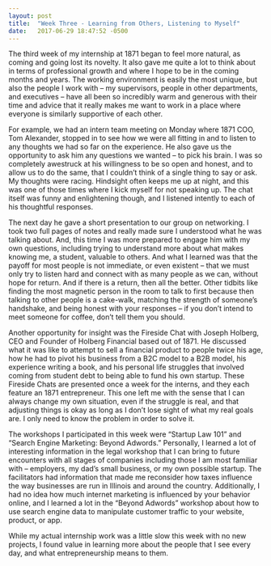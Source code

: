 ```yaml
---
layout: post
title:  "Week Three - Learning from Others, Listening to Myself"
date:   2017-06-29 18:47:52 -0500
---
```

The third week of my internship at 1871 began to feel more natural, as coming and going lost its novelty.  It also gave me quite a lot to think about in terms of professional growth and where I hope to be in the coming months and years.  The working environment is easily the most unique, but also the people I work with – my supervisors, people in other departments, and executives – have all been so incredibly warm and generous with their time and advice that it really makes me want to work in a place where everyone is similarly supportive of each other. 
	
  For example, we had an intern team meeting on Monday where 1871 COO, Tom Alexander, stopped in to see how we were all fitting in and to listen to any thoughts we had so far on the experience.  He also gave us the opportunity to ask him any questions we wanted – to pick his brain.  I was so completely awestruck at his willingness to be so open and honest, and to allow us to do the same, that I couldn’t think of a single thing to say or ask.  My thoughts were racing.  Hindsight often keeps me up at night, and this was one of those times where I kick myself for not speaking up.  The chat itself was funny and enlightening though, and I listened intently to each of his thoughtful responses.
	
  The next day he gave a short presentation to our group on networking.  I took two full pages of notes and really made sure I understood what he was talking about.  And, this time I was more prepared to engage him with my own questions, including trying to understand more about what makes knowing me, a student, valuable to others.  And what I learned was that the payoff for most people is not immediate, or even existent – that we must only try to listen hard and connect with as many people as we can, without hope for return.  And if there is a return, then all the better.  Other tidbits like finding the most magnetic person in the room to talk to first because then talking to other people is a cake-walk, matching the strength of someone’s handshake, and being honest with your responses – if you don’t intend to meet someone for coffee, don’t tell them you should.
	
  Another opportunity for insight was the Fireside Chat with Joseph Holberg, CEO and Founder of Holberg Financial based out of 1871.  He discussed what it was like to attempt to sell a financial product to people twice his age, how he had to pivot his business from a B2C model to a B2B model, his experience writing a book, and his personal life struggles that involved coming from student debt to being able to fund his own startup.  These Fireside Chats are presented once a week for the interns, and they each feature an 1871 entrepreneur.  This one left me with the sense that I can always change my own situation, even if the struggle is real, and that adjusting things is okay as long as I don’t lose sight of what my real goals are.  I only need to know the problem in order to solve it.
	
  The workshops I participated in this week were “Startup Law 101” and “Search Engine Marketing: Beyond Adwords.”  Personally, I learned a lot of interesting information in the legal workshop that I can bring to future encounters with all stages of companies including those I am most familiar with – employers, my dad’s small business, or my own possible startup.  The facilitators had information that made me reconsider how taxes influence the way businesses are run in Illinois and around the country.  Additionally, I had no idea how much internet marketing is influenced by your behavior online, and I learned a lot in the “Beyond Adwords” workshop about how to use search engine data to manipulate customer traffic to your website, product, or app.
	
  While my actual internship work was a little slow this week with no new projects, I found value in learning more about the people that I see every day, and what entrepreneurship means to them.
